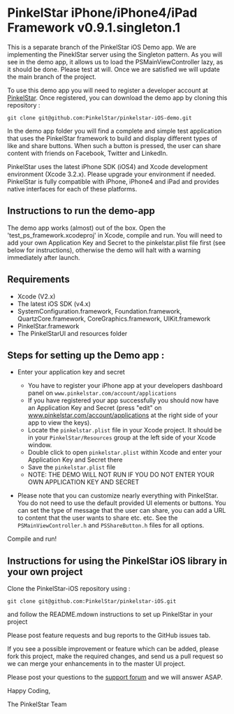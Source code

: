PinkelStar iPhone/iPhone4/iPad Framework v0.9.1.singleton.1
===========================================================


This is a separate branch of the PinkelStar iOS Demo app. We are implementing the PineklStar server using the Singleton pattern. As you will see in the demo app, it allows us to load the PSMainViewController lazy, as it should be done. Please test at will. Once we are satisfied we will update the main branch of the project.


To use this demo app you will need to register a developer
account at [PinkelStar](http://www.pinkelstar.com). Once registered, you can download the demo app by cloning this repository :

    git clone git@github.com:PinkelStar/pinkelstar-iOS-demo.git

In the demo app folder you will find a complete and simple test application that uses the PinkelStar framework to build and display different types of like and share buttons. When such a button is pressed, the user can share content with friends on Facebook, Twitter and LinkedIn.

PinkelStar uses the latest iPhone SDK (iOS4) and Xcode development environment (Xcode 3.2.x). Please upgrade your environment if needed. PinkelStar is fully compatible with iPhone, iPhone4 and iPad and provides native interfaces for each of these platforms.


Instructions to run the demo-app
--------------------------------

The demo app works (almost) out of the box. Open the 'test_ps_framework.xcodeproj' in Xcode, compile and run.
You will need to add your own Application Key and Secret to the pinkelstar.plist file first (see below for instructions), otherwise the demo will halt with a warning immediately after launch.

Requirements
------------
* Xcode (V2.x)
* The latest iOS SDK (v4.x)
* SystemConfiguration.framework, Foundation.framework, QuartzCore.framework, CoreGraphics.framework, UIKit.framework
* PinkelStar.framework
* The PinkelStarUI and resources folder

Steps for setting up the Demo app :
-----------------------------------

- Enter your application key and secret
	- You have to register your iPhone app at your developers dashboard panel on `www.pinkelstar.com/account/applications`
	- If you have registered your app successfully you should now have an Application Key and Secret (press "edit" on www.pinkelstar.com/account/applications at the right side of your app to view the keys).
	- Locate the `pinkelstar.plist` file in your Xcode project. It should be in your `PinkelStar/Resources` group at the left side of your Xcode window.
	- Double click to open `pinkelstar.plist` within Xcode and enter your Application Key and Secret there
	- Save the `pinkelstar.plist` file
	- NOTE: THE DEMO WILL NOT RUN IF YOU DO NOT ENTER YOUR OWN APPLICATION KEY AND SECRET


- Please note that you can customize nearly everything with PinkelStar. You do not need to use the default provided UI elements or buttons. You can set the type of message that the user can share, you can add a URL to content that the user wants to share etc. etc. See the `PSMainViewController.h` and `PSShareButton.h` files for all options.

Compile and run!

Instructions for using the PinkelStar iOS library in your own project
---------------------------------------------------------------------
Clone the PinkelStar-iOS repository using :

	git clone git@github.com:PinkelStar/pinkelstar-iOS.git
	
and follow the README.mdown instructions to set up PinkelStar in your project
	
Please post feature requests and bug reports to the GitHub issues tab.

If you see a possible improvement or feature which can be added, please fork this project, make the required changes, and
send us a pull request so we can merge your enhancements in to the master UI project.

Please post your questions to the [support forum](http://support.pinkelstar.com) and we will answer ASAP.

Happy Coding,

The PinkelStar Team
